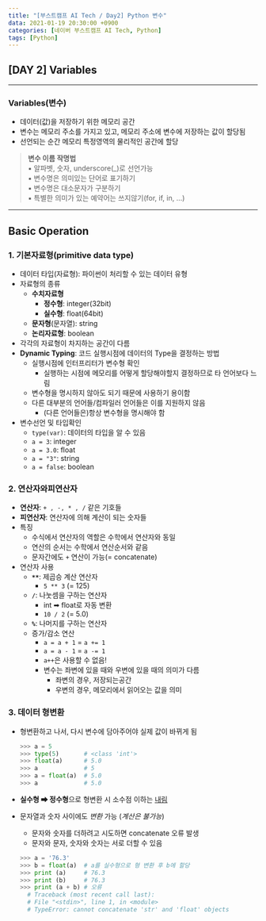 ```yaml
---
title: "[부스트캠프 AI Tech / Day2] Python 변수"
data: 2021-01-19 20:30:00 +0900
categories: [네이버 부스트캠프 AI Tech, Python]
tags: [Python]
---
```



## **[DAY 2] Variables**

---

### **Variables(변수)**

- 데이터(값)을 저장하기 위한 메모리 공간
- 변수는 메모리 주소를 가지고 있고, 메모리 주소에 변수에 저장하는 값이 할당됨
- 선언되는 순간 메모리 특정영역의 물리적인 공간에 할당

> **변수 이름 작명법**  
> ▪ 알파벳, 숫자, underscore(_)로 선언가능  
> ▪ 변수명은 의미있는 단어로 표기하기  
> ▪ 변수명은 대소문자가 구분하기  
> ▪ 특별한 의미가 있는 예약어는 쓰지않기(for, if, in, ...)  

---

## **Basic Operation**

### **1. 기본자료형(primitive data type)**

- 데이터 타입(자료형): 파이썬이 처리할 수 있는 데이터 유형
- 자료형의 종류
  - **수치자료형**
    - **정수형**: integer(32bit)
    - **실수형**: float(64bit)
  - **문자형**(문자열): string
  - **논리자료형**: boolean
- 각각의 자료형이 차지하는 공간이 다름
- **Dynamic Typing**: 코드 실행시점에 데이터의 Type을 결정하는 방법
  - 실행시점에 인터프리터가 변수형 확인
    - 실행하는 시점에 메모리를 어떻게 할당해야할지 결정하므로 타 언어보다 느림
  - 변수형을 명시하지 않아도 되기 때문에 사용하기 용이함
  - 다른 대부분의 언어들/컴파일러 언어들은 이를 지원하지 않음
    - (다른 언어들은)항상 변수형을 명시해야 함
- 변수선언 및 타입확인
  - `type(var)`: 데이터의 타입을 알 수 있음
  - `a = 3`: integer
  - `a = 3.0`: float
  - `a = "3"`: string
  - `a = false`: boolean
  

### **2. 연산자와피연산자**

- **연산자**: `+ , -, * , /` 같은 기호들
- **피연산자**: 연산자에 의해 계산이 되는 숫자들
- 특징
  - 수식에서 연산자의 역할은 수학에서 연산자와 동일
  - 연산의 순서는 수학에서 연산순서와 같음
  - 문자간에도 `+` 연산이 가능(= concatenate)
- 연산자 사용
  - **`**`**: 제곱승 계산 연산자
    - `5 ** 3` (= 125)
  - **`/`**: 나눗셈을 구하는 연산자
    - int ➡ float로 자동 변환
    - `10 / 2` (= 5.0)
  - **`%`**: 나머지를 구하는 연산자
  - 증가/감소 연산
    - `a = a + 1` = `a += 1`
    - `a = a - 1` = `a -= 1`
    - `a++`은 사용할 수 없음!
    - 변수는 좌변에 있을 때와 우변에 있을 때의 의미가 다름
      - 좌변의 경우, 저장되는공간
      - 우변의 경우, 메모리에서 읽어오는 값을 의미



### **3. 데이터 형변환**

- 형변환하고 나서, 다시 변수에 담아주어야 실제 값이 바뀌게 됨

  ```python
  >>> a = 5
  >>> type(5)       # <class 'int'>
  >>> float(a)      # 5.0
  >>> a             # 5
  >>> a = float(a)  # 5.0
  >>> a             # 5.0
  ```

- **실수형 ➡ 정수형**으로 형변환 시 소수점 이하는 <u>내림</u>
- 문자열과 숫자 사이에도 *변환* 가능 (*계산은 불가능*)
  - 문자와 숫자를 더하려고 시도하면 concatenate 오류 발생
  - 문자와 문자, 숫자와 숫자는 서로 더할 수 있음

  ```python
  >>> a = '76.3'
  >>> b = float(a)  # a를 실수형으로 형 변환 후 b에 할당
  >>> print (a)     # 76.3
  >>> print (b)     # 76.3
  >>> print (a + b) # 오류
    # Traceback (most recent call last):
    # File "<stdin>", line 1, in <module>
    # TypeError: cannot concatenate 'str' and 'float' objects
  ```
  